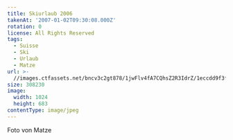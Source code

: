 ```yaml
---
title: Skiurlaub 2006
takenAt: '2007-01-02T09:30:08.000Z'
rotation: 0
license: All Rights Reserved
tags:
  - Suisse
  - Ski
  - Urlaub
  - Matze
url: >-
  //images.ctfassets.net/bncv3c2gt878/1jwFlv4fA7CQhsZ2R3IdrZ/1eccdd9f3f5a80862eb331204c038aa5/skiurlaub-2006_4560296234_o
size: 308230
image:
  width: 1024
  height: 683
contentType: image/jpeg
---
```


Foto von Matze